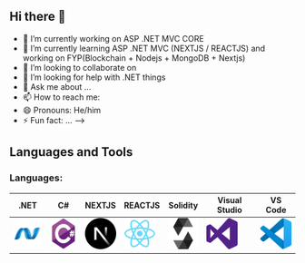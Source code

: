 ## Hi there 👋

- 🔭 I’m currently working on  ASP .NET MVC CORE
- 🌱 I’m currently learning ASP .NET MVC (NEXTJS / REACTJS) and working on FYP(Blockchain + Nodejs + MongoDB + Nextjs)
- 👯 I’m looking to collaborate on 
- 🤔 I’m looking for help with .NET things
- 💬 Ask me about ...
- 📫 How to reach me: 
- 😄 Pronouns: He/him
- ⚡ Fun fact: ...
-->

## Languages and Tools 
<div>

### Languages:
| .NET | C# | NEXTJS | REACTJS | Solidity | Visual Studio | VS Code |
|----------|----------|----------|-----|-----|-----|-----|
|<img src="https://github.com/devicons/devicon/blob/master/icons/dot-net/dot-net-original.svg" title=".NET" alt=".NET" width="55" height="55"/>|<img src="https://github.com/devicons/devicon/blob/master/icons/csharp/csharp-original.svg" title="C#" alt="C#" width="55" height="55"/>|<img src="https://github.com/devicons/devicon/blob/master/icons/nextjs/nextjs-original.svg" title="Next.js" alt="Next.js" width="55" height="55"/>	| <img src="https://github.com/devicons/devicon/blob/master/icons/react/react-original.svg" title="ReactJS" alt="ReactJS" width="55" height="55"/>	| <img src="https://github.com/devicons/devicon/blob/master/icons/solidity/solidity-original.svg" title="Solidity" alt="Solidity" width="55" height="55"/>|<img src="https://github.com/devicons/devicon/blob/master/icons/visualstudio/visualstudio-plain.svg" title="Visual Studio" alt="Visual Studio" width="55" height="55"/> |	<img src="https://github.com/devicons/devicon/blob/master/icons/vscode/vscode-original.svg" title="Visual Studio Code" alt="Visual Studio Code" width="55" height="55"/>|

